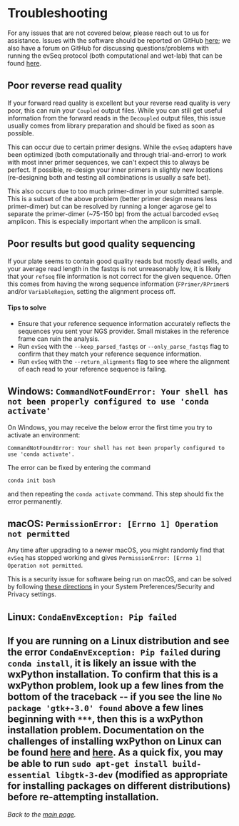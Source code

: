# Troubleshooting
For any issues that are not covered below, please reach out to us for assistance. Issues with the software should be reported on GitHub [here](https://github.com/fhalab/evSeq/issues); we also have a forum on GitHub for discussing questions/problems with running the evSeq protocol (both computational and wet-lab) that can be found [here](https://github.com/fhalab/evSeq/discussions/).

## Poor reverse read quality
If your forward read quality is excellent but your reverse read quality is very poor, this can ruin your `Coupled` output files. While you can still get useful information from the forward reads in the `Decoupled` output files, this issue usually comes from library preparation and should be fixed as soon as possible.

This can occur due to certain primer designs. While the `evSeq` adapters have been optimized (both computationally and through trial-and-error) to work with most inner primer sequences, we can't expect this to always be perfect. If possible, re-design your inner primers in slightly new locations (re-designing both and testing all combinations is usually a safe bet).

This also occurs due to too much primer-dimer in your submitted sample. This is a subset of the above problem (better primer design means less primer-dimer) but can be resolved by running a longer agarose gel to separate the primer-dimer (~75-150 bp) from the actual barcoded `evSeq` amplicon. This is especially important when the amplicon is small.
## Poor results but good quality sequencing
If your plate seems to contain good quality reads but mostly dead wells, and your average read length in the fastqs is not unreasonably low, it is likely that your `refseq` file information is not correct for the given sequence. Often this comes from having the wrong sequence information (`FPrimer/RPrimer`s and/or `VariableRegion`, setting the alignment process off.

#### Tips to solve
- Ensure that your reference sequence information accurately reflects the sequences you sent your NGS provider. Small mistakes in the reference frame can ruin the analysis.
- Run `evSeq` with the `--keep_parsed_fastqs` or `--only_parse_fastqs` flag to confirm that they match your reference sequence information.
- Run `evSeq` with the `--return_alignments` flag to see where the alignment of each read to your reference sequence is failing.

## Windows: `CommandNotFoundError: Your shell has not been properly configured to use 'conda activate'`
On Windows, you may receive the below error the first time you try to activate an environment:
```
CommandNotFoundError: Your shell has not been properly configured to use 'conda activate'.
```
The error can be fixed by entering the command
```
conda init bash
```
and then repeating the `conda activate` command. This step should fix the error permanently.

## macOS: `PermissionError: [Errno 1] Operation not permitted`
Any time after upgrading to a newer macOS, you might randomly find that `evSeq` has stopped working and gives `PermissionError: [Errno 1] Operation not permitted`.

This is a security issue for software being run on macOS, and can be solved by following [these directions](https://stackoverflow.com/questions/58479686/permissionerror-errno-1-operation-not-permitted-after-macos-catalina-update) in your System Preferences/Security and Privacy settings.


## Linux: `CondaEnvException: Pip failed`
If you are running on a Linux distribution and see the error `CondaEnvException: Pip failed` during `conda install`, it is likely an issue with the wxPython installation. To confirm that this is a wxPython problem, look up a few lines from the bottom of the traceback -- if you see the line `No package 'gtk+-3.0' found` above a few lines beginning with `***`, then this is a wxPython installation problem. Documentation on the challenges of installing wxPython on Linux can be found [here](https://wxpython.org/blog/2017-08-17-builds-for-linux-with-pip/index.html) and [here](https://github.com/wxWidgets/Phoenix/issues/1831). As a quick fix, you may be able to run `sudo apt-get install build-essential libgtk-3-dev` (modified as appropriate for installing packages on different distributions) before re-attempting installation.
---

*Back to the [main page](index.md).*